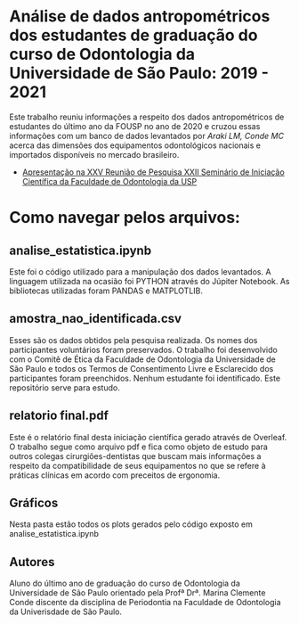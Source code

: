 # Análise de dados antropométricos dos estudantes de graduação do curso de Odontologia da Universidade de São Paulo: 2019 - 2021

Este trabalho reuniu informações a respeito dos dados antropométricos de estudantes do último ano da FOUSP no ano de 2020 e cruzou essas informações com um banco de dados levantados por _Araki LM, Conde MC_ acerca das dimensões dos equipamentos odontológicos nacionais e importados disponíveis no mercado brasileiro. 

- [Apresentação na XXV Reunião de Pesquisa XXII Seminário de Iniciação Científica da Faculdade de Odontologia da USP](https://www.youtube.com/watch?v=mTkLtrePmRs)

# Como navegar pelos arquivos: 

## analise_estatistica.ipynb
Este foi o código utilizado para a manipulação dos dados levantados. A linguagem utilizada na ocasião foi PYTHON através do Júpiter Notebook. As bibliotecas utilizadas foram PANDAS e MATPLOTLIB. 

## amostra_nao_identificada.csv
Esses são os dados obtidos pela pesquisa realizada. Os nomes dos participantes voluntários foram preservados. O trabalho foi desenvolvido com o Comitê de Ética da Faculdade de Odontologia da Universidade de São Paulo e todos os Termos de Consentimento Livre e Esclarecido dos participantes foram preenchidos. Nenhum estudante foi identificado. Este repositório serve para estudo.

## relatorio final.pdf

Este é o relatório final desta iniciação científica gerado através de Overleaf. O trabalho segue como arquivo pdf e fica como objeto de estudo para outros colegas cirurgiões-dentistas que buscam mais informações a respeito da compatibilidade de seus equipamentos no que se refere à práticas clínicas em acordo com preceitos de ergonomia.

## Gráficos
Nesta pasta estão todos os plots gerados pelo código exposto em analise_estatistica.ipynb

## Autores
Aluno do último ano de graduação do curso de Odontologia da Universidade de São Paulo orientado pela Profª Drª. Marina Clemente Conde discente da disciplina de Periodontia na Faculdade de Odontologia da Univerisdade de São Paulo.




